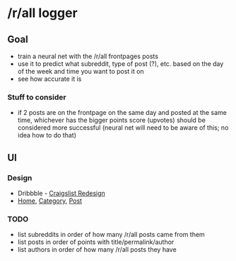 # /r/all logger

## Goal

- train a neural net with the /r/all frontpages posts
- use it to predict what subreddit, type of post (?), etc. based on the day of the week and time you want to post it on
- see how accurate it is

### Stuff to consider

- if 2 posts are on the frontpage on the same day and posted at the same time, whichever has the bigger points score (upvotes) should be considered more successful (neural net will need to be aware of this; no idea how to do that)

## UI

### Design

- Dribbble - [Craigslist Redesign](https://dribbble.com/shots/2325938-Craiglist-redesign-1-3)
- [Home](https://cdn.dribbble.com/users/30252/screenshots/2325938/attachments/442580/dribbble_hd.png), [Category](https://cdn.dribbble.com/users/30252/screenshots/2346481/attachments/448473/desktop_hd.png), [Post](https://cdn.dribbble.com/users/30252/screenshots/2335663/attachments/445308/desktop_hd.png)

### TODO

- list subreddits in order of how many /r/all posts came from them
- list posts in order of points with title/permalink/author
- list authors in order of how many /r/all posts they have
